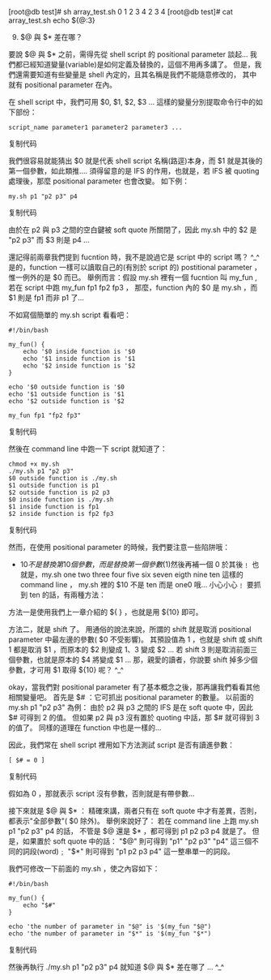 
[root@db test]# sh array_test.sh 0 1 2 3 4 
2 3 4
[root@db test]# cat array_test.sh 
echo ${@:3}



9) $@ 與 $* 差在哪？

要說 $@ 與 $* 之前，需得先從 shell script 的 positional parameter 談起...
我們都已經知道變量(variable)是如何定義及替換的，這個不用再多講了。
但是，我們還需要知道有些變量是 shell 內定的，且其名稱是我們不能隨意修改的，
其中就有 positional parameter 在內。

在 shell script 中，我們可用 $0, $1, $2, $3 ... 這樣的變量分別提取命令行中的如下部份：

    script_name parameter1 parameter2 parameter3 ...

复制代码

我們很容易就能猜出 $0 就是代表 shell script 名稱(路逕)本身，而 $1 就是其後的第一個參數，如此類推....
須得留意的是 IFS 的作用，也就是，若 IFS 被 quoting 處理後，那麼 positional parameter 也會改變。
如下例：

    my.sh p1 "p2 p3" p4

复制代码

由於在 p2 與 p3 之間的空白鍵被 soft quote 所關閉了，因此 my.sh 中的 $2 是 "p2 p3" 而 $3 則是 p4 ...

還記得前兩章我們提到 fucntion 時，我不是說過它是 script 中的 script 嗎？  ^_^
是的，function 一樣可以讀取自己的(有別於 script 的) postitional parameter ，惟一例外的是 $0 而已。
舉例而言：假設 my.sh 裡有一個 fucntion 叫 my_fun , 若在 script 中跑 my_fun fp1 fp2 fp3 ，
那麼，function 內的 $0 是 my.sh ，而 $1 則是 fp1 而非 p1 了...

不如寫個簡單的 my.sh script  看看吧：

    #!/bin/bash

    my_fun() {
        echo '$0 inside function is '$0
        echo '$1 inside function is '$1
        echo '$2 inside function is '$2
    }

    echo '$0 outside function is '$0
    echo '$1 outside function is '$1
    echo '$2 outside function is '$2

    my_fun fp1 "fp2 fp3"

复制代码

然後在 command line 中跑一下 script 就知道了：

    chmod +x my.sh
    ./my.sh p1 "p2 p3"
    $0 outside function is ./my.sh
    $1 outside function is p1
    $2 outside function is p2 p3
    $0 inside function is ./my.sh
    $1 inside function is fp1
    $2 inside function is fp2 fp3

复制代码


然而，在使用 positional parameter 的時候，我們要注意一些陷阱哦：
* $10 不是替換第 10 個參數，而是替換第一個參數($1)然後再補一個 0 於其後﹗
也就是，my.sh one two three four five six seven eigth nine ten 這樣的 command line ，
my.sh 裡的 $10 不是 ten 而是 one0 哦... 小心小心﹗
要抓到 ten 的話，有兩種方法：

方法一是使用我們上一章介紹的 ${ } ，也就是用 ${10} 即可。

方法二，就是 shift 了。
用通俗的說法來說，所謂的 shift 就是取消 positional parameter 中最左邊的參數( $0 不受影響)。
其預設值為 1 ，也就是 shift 或 shift 1  都是取消 $1 ，而原本的 $2 則變成 $1、$3 變成 $2 ...
若 shift 3 則是取消前面三個參數，也就是原本的 $4 將變成 $1 ...
那，親愛的讀者，你說要 shift 掉多少個參數，才可用 $1 取得 ${10} 呢？ ^_^

okay，當我們對 positional parameter 有了基本概念之後，那再讓我們看看其他相關變量吧。
首先是 $# ：它可抓出 positional parameter 的數量。
以前面的 my.sh p1 "p2 p3" 為例：
由於 p2 與 p3 之間的 IFS 是在 soft quote 中，因此 $# 可得到 2 的值。
但如果 p2 與 p3 沒有置於 quoting 中話，那 $# 就可得到 3 的值了。
同樣的道理在 function 中也是一樣的...

因此，我們常在 shell script 裡用如下方法測試 script 是否有讀進參數：

    [ $# = 0 ]

复制代码

假如為 0 ，那就表示 script 沒有參數，否則就是有帶參數...

接下來就是 $@ 與 $* ：
精確來講，兩者只有在 soft quote 中才有差異，否則，都表示"全部參數"( $0 除外)。
舉例來說好了：
若在 command line 上跑 my.sh p1 "p2 p3" p4 的話，
不管是 $@ 還是 $* ，都可得到 p1 p2 p3 p4 就是了。
但是，如果置於 soft quote 中的話：
"$@" 則可得到 "p1" "p2 p3" "p4" 這三個不同的詞段(word)﹔
"$*" 則可得到 "p1 p2 p3 p4" 這一整串單一的詞段。

我們可修改一下前面的 my.sh ，使之內容如下：

    #!/bin/bash

    my_fun() {
        echo "$#"
    }

    echo 'the number of parameter in "$@" is '$(my_fun "$@")
    echo 'the number of parameter in "$*" is '$(my_fun "$*")

复制代码


然後再執行 ./my.sh p1 "p2 p3" p4 就知道 $@ 與 $* 差在哪了 ...    ^_^